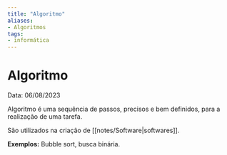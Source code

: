 ```yaml
---
title: "Algoritmo"
aliases:
- Algoritmos
tags:
- informática
---
```

# Algoritmo

Data: 06/08/2023

Algoritmo é uma sequência de passos, precisos e bem definidos, para a realização de uma tarefa.

São utilizados na criação de [[notes/Software|softwares]].

**Exemplos:** Bubble sort, busca binária.